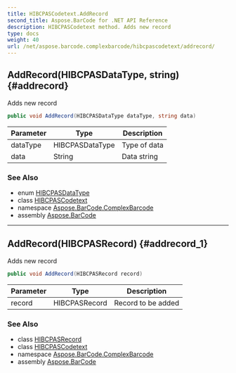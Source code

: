 ```yaml
---
title: HIBCPASCodetext.AddRecord
second_title: Aspose.BarCode for .NET API Reference
description: HIBCPASCodetext method. Adds new record
type: docs
weight: 40
url: /net/aspose.barcode.complexbarcode/hibcpascodetext/addrecord/
---
```

## AddRecord(HIBCPASDataType, string) {#addrecord}

Adds new record

```csharp
public void AddRecord(HIBCPASDataType dataType, string data)
```

| Parameter | Type | Description |
| --- | --- | --- |
| dataType | HIBCPASDataType | Type of data |
| data | String | Data string |

### See Also

* enum [HIBCPASDataType](../../hibcpasdatatype/)
* class [HIBCPASCodetext](../)
* namespace [Aspose.BarCode.ComplexBarcode](../../../aspose.barcode.complexbarcode/)
* assembly [Aspose.BarCode](../../../)

---

## AddRecord(HIBCPASRecord) {#addrecord_1}

Adds new record

```csharp
public void AddRecord(HIBCPASRecord record)
```

| Parameter | Type | Description |
| --- | --- | --- |
| record | HIBCPASRecord | Record to be added |

### See Also

* class [HIBCPASRecord](../../hibcpasrecord/)
* class [HIBCPASCodetext](../)
* namespace [Aspose.BarCode.ComplexBarcode](../../../aspose.barcode.complexbarcode/)
* assembly [Aspose.BarCode](../../../)


